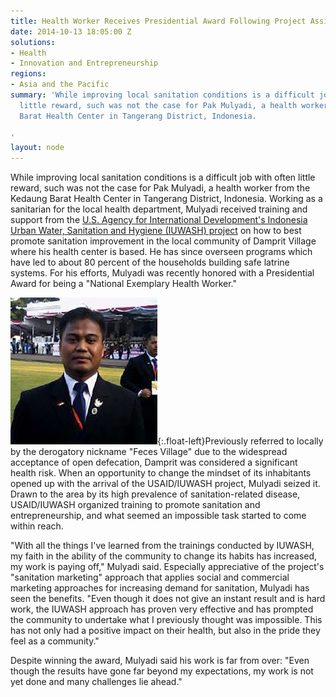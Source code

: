 ```yaml
---
title: Health Worker Receives Presidential Award Following Project Assistance
date: 2014-10-13 18:05:00 Z
solutions:
- Health
- Innovation and Entrepreneurship
regions:
- Asia and the Pacific
summary: 'While improving local sanitation conditions is a difficult job with often
  little reward, such was not the case for Pak Mulyadi, a health worker from the Kedaung
  Barat Health Center in Tangerang District, Indonesia.

'
layout: node
---
```


While improving local sanitation conditions is a difficult job with often little reward, such was not the case for Pak Mulyadi, a health worker from the Kedaung Barat Health Center in Tangerang District, Indonesia. Working as a sanitarian for the local health department, Mulyadi received training and support from the [U.S. Agency for International Development's Indonesia Urban Water, Sanitation and Hygiene (IUWASH) project](/our-work/projects/indonesia-urban-water-sanitation-and-hygiene-iuwash) on how to best promote sanitation improvement in the local community of Damprit Village where his health center is based. He has since overseen programs which have led to about 80 percent of the households building safe latrine systems. For his efforts, Mulyadi was recently honored with a Presidential Award for being a "National Exemplary Health Worker."

![](/assets/images/news/Mulyadi.jpg){:.float-left}Previously referred to locally by the derogatory nickname "Feces Village" due to the widespread acceptance of open defecation, Damprit was considered a significant health risk. When an opportunity to change the mindset of its inhabitants opened up with the arrival of the USAID/IUWASH project, Mulyadi seized it. Drawn to the area by its high prevalence of sanitation-related disease, USAID/IUWASH organized training to promote sanitation and entrepreneurship, and what seemed an impossible task started to come within reach.

"With all the things I've learned from the trainings conducted by IUWASH, my faith in the ability of the community to change its habits has increased, my work is paying off," Mulyadi said. Especially appreciative of the project's "sanitation marketing" approach that applies social and commercial marketing approaches for increasing demand for sanitation, Mulyadi has seen the benefits. "Even though it does not give an instant result and is hard work, the IUWASH approach has proven very effective and has prompted the community to undertake what I previously thought was impossible. This has not only had a positive impact on their health, but also in the pride they feel as a community."

Despite winning the award, Mulyadi said his work is far from over: "Even though the results have gone far beyond my expectations, my work is not yet done and many challenges lie ahead."